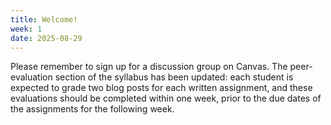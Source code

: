 ```yaml
---
title: Welcome!
week: 1
date: 2025-08-29
---
```


Please remember to sign up for a discussion group on Canvas. The peer-evaluation section of the syllabus has been updated: each student is expected to grade two blog posts for each written assignment, and these evaluations should be completed within one week, prior to the due dates of the assignments for the following week.
